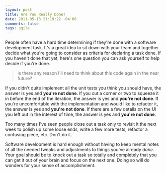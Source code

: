 ```yaml
---
layout: post
title: Are You Really Done?
date: 2011-05-13 21:19:22 -04:00
comments: false
tags: agile
---
```

People often have a hard time determining if they're done with a
software development task. It's a great idea to sit down with your team
and together decide what you're going to consider as criteria for
declaring a task done. If you haven't done that yet, here's one
question you can ask yourself to help decide if you're done.

> Is there any reason I'll need to think about this code again in the
> near future?

If you didn't quite implement all the unit tests you think you should
have, the answer is yes and **you're not done**. If you cut a corner or
two to squeeze it in before the end of the iteration, the answer is yes
and **you're not done**. If you're uncomfortable with the implementation
and would like to refactor it, the answer is yes and **you're not done**.
If there are a few details on the UI you left out in the interest of
time, the answer is yes and **you're not done**.

Too many times I've seen people close out a task only to revisit it the
next week to polish up some loose ends, write a few more tests,
refactor a confusing piece, etc. Don't do it.

Software development is hard enough without having to keep mental notes of
all the needed tweaks and adjustments to things you've already _done_.
Your goal should be to knock out a task so totally and completely that
you can get it out of your brain and focus on the next one. Doing so
will do wonders for your sense of accomplishment. 

